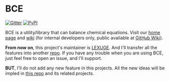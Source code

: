 
# BCE

[![Gitter](https://badges.gitter.im/Join%20Chat.svg)](https://gitter.im/bcetoolkit) [![PyPI](https://img.shields.io/pypi/v/bce.svg)](https://pypi.python.org/pypi/bce)

BCE is a utility/library that can balance chemical equations. Visit our [home page](https://bce.xiaojsoft.org/) and [wiki](http://git-private.xiaojsoft.org:5980/bce-toolkit/bce/wiki) (for internal developers only, public available at [GitHub Wiki](https://github.com/bce-toolkit/bce/wiki)).  

  

**From now on**, this project's maintainer is [LEXUGE](https://github.com/LEXUGE). And I'll transfer all the features into another [repo](https://github.com/LEXUGE/lib-xch-ceb). If you have any trouble when you are using BCE, just feel free to open an issue, and I'll support.  

**BUT**, I'll do not add any new feature in this projects. All the new ideas will be impled in [this repo](https://github.com/LEXUGE/lib-xch-ceb) and its related projects.